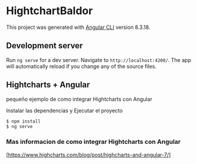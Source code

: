 # HightchartBaldor

This project was generated with [Angular CLI](https://github.com/angular/angular-cli) version 8.3.18.

## Development server

Run `ng serve` for a dev server. Navigate to `http://localhost:4200/`. The app will automatically reload if you change any of the source files.


## Hightcharts + Angular 

pequeño ejemplo de como integrar Hightcharts con Angular 

Instalar las dependencias y Ejecutar el proyecto

```sh
$ npm install
$ ng serve
```


### Mas informacion de como integrar Hightcharts con Angular

[https://www.highcharts.com/blog/post/highcharts-and-angular-7/]

